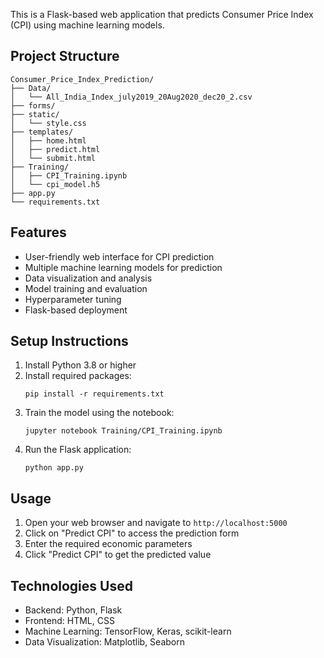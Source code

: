 This is a Flask-based web application that predicts Consumer Price Index (CPI) using machine learning models.

## Project Structure

```
Consumer_Price_Index_Prediction/
├── Data/
│   └── All_India_Index_july2019_20Aug2020_dec20_2.csv
├── forms/
├── static/
│   └── style.css
├── templates/
│   ├── home.html
│   ├── predict.html
│   └── submit.html
├── Training/
│   ├── CPI_Training.ipynb
│   └── cpi_model.h5
├── app.py
└── requirements.txt
```

## Features

- User-friendly web interface for CPI prediction
- Multiple machine learning models for prediction
- Data visualization and analysis
- Model training and evaluation
- Hyperparameter tuning
- Flask-based deployment

## Setup Instructions

1. Install Python 3.8 or higher
2. Install required packages:
   ```
   pip install -r requirements.txt
   ```
3. Train the model using the notebook:
   ```
   jupyter notebook Training/CPI_Training.ipynb
   ```
4. Run the Flask application:
   ```
   python app.py
   ```

## Usage

1. Open your web browser and navigate to `http://localhost:5000`
2. Click on "Predict CPI" to access the prediction form
3. Enter the required economic parameters
4. Click "Predict CPI" to get the predicted value

## Technologies Used

- Backend: Python, Flask
- Frontend: HTML, CSS
- Machine Learning: TensorFlow, Keras, scikit-learn
- Data Visualization: Matplotlib, Seaborn
